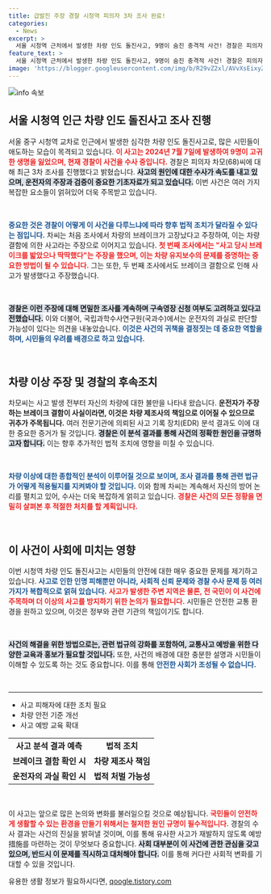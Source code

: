 ```yaml
---
title: 급발진 주장 경찰 시청역 피의자 3차 조사 완료!
categories:
  - News
excerpt: >
  서울 시청역 근처에서 발생한 차량 인도 돌진사고, 9명이 숨진 충격적 사건! 경찰은 피의자에 대한 3차 조사를 진행하며, 운전자 과실에 초점을 맞추고 있습니다. 사고 원인과 진실은 무엇일까? 많은 이들의 관심이 집중되고 있습니다.
feature_text: >
  서울 시청역 근처에서 발생한 차량 인도 돌진사고, 9명이 숨진 충격적 사건! 경찰은 피의자에 대한 3차 조사를 진행하며, 운전자 과실에 초점을 맞추고 있습니다. 사고 원인과 진실은 무엇일까? 많은 이들의 관심이 집중되고 있습니다.
image: 'https://blogger.googleusercontent.com/img/b/R29vZ2xl/AVvXsEixyZcFfHzMRdzZMjFBmAUKJYCLCGyLL1o632UiGVXcaFdKo_bkvkuCioo0uUKlGfBVcT3P84aROyZIXSBEx3Aw5nCQ3pTgDom1WDC4m8eifvWiAmWEEVb4x6G_l8C0QH225ldMjyaFvpxGEBGNO37VmDTDMHGhJPq73UglMfDca1-0aw/s1600/blogspot.png'
---
```


<p><img src="https://blogger.googleusercontent.com/img/b/R29vZ2xl/AVvXsEixyZcFfHzMRdzZMjFBmAUKJYCLCGyLL1o632UiGVXcaFdKo_bkvkuCioo0uUKlGfBVcT3P84aROyZIXSBEx3Aw5nCQ3pTgDom1WDC4m8eifvWiAmWEEVb4x6G_l8C0QH225ldMjyaFvpxGEBGNO37VmDTDMHGhJPq73UglMfDca1-0aw/s1600/blogspot.png" alt="info 속보" /></p>

<h2 data-ke-size="size26">서울 시청역 인근 차량 인도 돌진사고 조사 진행</h2>

<p data-ke-size="size16">서울 중구 시청역 교차로 인근에서 발생한 심각한 차량 인도 돌진사고로, 많은 시민들이 애도하는 모습이 목격되고 있습니다. <b><span style="color: #ee2323;">이 사고는 2024년 7월 7일에 발생하여 9명이 고귀한 생명을 잃었으며, 현재 경찰이 사건을 수사 중입니다.</span></b> 경찰은 피의자 차모(68)씨에 대해 최근 3차 조사를 진행했다고 밝혔습니다. <b><span style="background-color: #21538527;">사고의 원인에 대한 수사가 속도를 내고 있으며, 운전자의 주장과 검증이 중요한 기초자료가 되고 있습니다.</span></b> 이번 사건은 여러 가지 복잡한 요소들이 얽혀있어 더욱 주목받고 있습니다.</p>

<p data-ke-size="size16">&nbsp;</p>

<p><b><span style="color: #1a5490;">중요한 것은 경찰이 어떻게 이 사건을 다루느냐에 따라 향후 법적 조치가 달라질 수 있다는 점입니다.</span></b> 차씨는 처음 조사에서 차량의 브레이크가 고장났다고 주장하여, 이는 차량 결함에 의한 사고라는 주장으로 이어지고 있습니다. <b><span style="color: #ee2323;">첫 번째 조사에서는 "사고 당시 브레이크를 밟았으나 딱딱했다"는 주장을 했으며, 이는 차량 유지보수의 문제를 증명하는 중요한 방법이 될 수 있습니다.</span></b> 그는 또한, 두 번째 조사에서도 브레이크 결함으로 인해 사고가 발생했다고 주장했습니다.</p>

<p data-ke-size="size16">&nbsp;</p>

<p><b><span style="background-color: #21538527;">경찰은 이런 주장에 대해 면밀한 조사를 계속하며 구속영장 신청 여부도 고려하고 있다고 전했습니다.</span></b> 이와 더불어, 국립과학수사연구원(국과수)에서는 운전자의 과실로 판단할 가능성이 있다는 의견을 내놓았습니다. <b><span style="color: #1a5490;">이것은 사건의 귀책을 결정짓는 데 중요한 역할을 하며, 시민들의 우려를 배경으로 하고 있습니다.</span></b></p>

<p data-ke-size="size16">&nbsp;</p>

<h2 data-ke-size="size26">차량 이상 주장 및 경찰의 후속조치</h2>

<p data-ke-size="size16">차모씨는 사고 발생 전부터 자신의 차량에 대한 불만을 나타내 왔습니다. <b><span style="ee2323;">운전자가 주장하는 브레이크 결함이 사실이라면, 이것은 차량 제조사의 책임으로 이어질 수 있으므로 귀추가 주목됩니다.</span></b> 여러 전문기관에 의뢰된 사고 기록 장치(EDR) 분석 결과도 이에 대한 중요한 증거가 될 것입니다. <b><span style="background-color: #21538527;">경찰은 이 분석 결과를 통해 사건의 정확한 원인을 규명하고자 합니다.</span></b> 이는 향후 추가적인 법적 조치에 영향을 미칠 수 있습니다.</p>

<p data-ke-size="size16">&nbsp;</p>

<p><b><span style="color: #1a5490;">차량 이상에 대한 종합적인 분석이 이루어질 것으로 보이며, 조사 결과를 통해 관련 법규가 어떻게 적용될지를 지켜봐야 할 것입니다.</span></b> 이와 함께 차씨는 계속해서 자신의 방어 논리를 펼치고 있어, 수사는 더욱 복잡하게 얽히고 있습니다. <b><span style="color: #ee2323;">경찰은 사건의 모든 정황을 면밀히 살펴본 후 적절한 처치를 할 계획입니다.</span></b></p>

<p data-ke-size="size16">&nbsp;</p>

<h2 data-ke-size="size26">이 사건이 사회에 미치는 영향</h2>

<p data-ke-size="size16">이번 시청역 차량 인도 돌진사고는 시민들의 안전에 대한 매우 중요한 문제를 제기하고 있습니다. <b><span style="color: #1a5490;">사고로 인한 인명 피해뿐만 아니라, 사회적 신뢰 문제와 경찰 수사 문제 등 여러 가지가 복합적으로 얽혀 있습니다.</span></b> <b><span style="color: #ee2323;">사고가 발생한 주변 지역은 물론, 전 국민이 이 사건에 주목하며 더 이상의 사고를 방지하기 위한 논의가 필요합니다.</span></b> 시민들은 안전한 교통 환경을 원하고 있으며, 이것은 정부와 관련 기관의 책임이기도 합니다.</p>

<p data-ke-size="size16">&nbsp;</p>

<p><b><span style="background-color: #21538527;">사건의 해결을 위한 방법으로는, 관련 법규의 강화를 포함하여, 교통사고 예방을 위한 다양한 교육과 홍보가 필요할 것입니다.</span></b> 또한, 사건의 배경에 대한 충분한 설명과 시민들이 이해할 수 있도록 하는 것도 중요합니다. 이를 통해 <b><span style="color: #1a5490;">안전한 사회가 조성될 수 없습니다.</span></b></p>

<p data-ke-size="size16">&nbsp;</p>

<hr>

<ul>
  <li>사고 피해자에 대한 조치 필요</li>
  <li>차량 안전 기준 개선</li>
  <li>사고 예방 교육 확대</li>
</ul>

<table>
  <tr>
    <td style="text-align: center; height: 17px;"><b>사고 분석 결과 예측</b></td>
    <td style="text-align: center; height: 17px;"><b>법적 조치</b></td>
  </tr>
  <tr>
    <td style="text-align: center; height: 17px;"><b>브레이크 결함 확인 시</b></td>
    <td style="text-align: center; height: 17px;"><b>차량 제조사 책임</b></td>
  </tr>
  <tr>
    <td style="text-align: center; height: 17px;"><b>운전자의 과실 확인 시</b></td>
    <td style="text-align: center; height: 17px;"><b>법적 처벌 가능성</b></td>
  </tr>
</table>

<p data-ke-size="size16">&nbsp;</p>

<p data-ke-size="size16">이 사고는 앞으로 많은 논의와 변화를 불러일으킬 것으로 예상됩니다. <b><span style="color: #ee2323;">국민들이 안전하게 생활할 수 있는 환경을 만들기 위해서는 철저한 원인 규명이 필수적입니다.</span></b> 경찰의 수사 결과는 사건의 진실을 밝혀낼 것이며, 이를 통해 유사한 사고가 재발하지 않도록 예방措施를 마련하는 것이 무엇보다 중요합니다. <b><span style="background-color: #21538527;">사회 대부분이 이 사건에 관한 관심을 갖고 있으며, 반드시 이 문제를 직시하고 대처해야 합니다.</span></b> 이를 통해 커다란 사회적 변화를 기대할 수 있을 것입니다.</p>
유용한 생활 정보가 필요하시다면, <a href="https://qoogle.tistory.com" rel="dofollow">qoogle.tistory.com</a>


